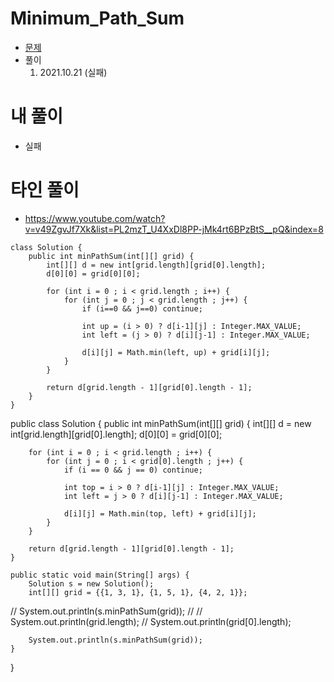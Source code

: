 # Minimum_Path_Sum

- [문제](https://leetcode.com/problems/minimum-path-sum/)
- 풀이
    1. 2021.10.21 (실패)

# 내 풀이
- 실패


# 타인 풀이
- https://www.youtube.com/watch?v=v49ZgvJf7Xk&list=PL2mzT_U4XxDl8PP-jMk4rt6BPzBtS__pQ&index=8
```
class Solution {
    public int minPathSum(int[][] grid) {
        int[][] d = new int[grid.length][grid[0].length];
        d[0][0] = grid[0][0];
        
        for (int i = 0 ; i < grid.length ; i++) {
            for (int j = 0 ; j < grid.length ; j++) {
                if (i==0 && j==0) continue;
                
                int up = (i > 0) ? d[i-1][j] : Integer.MAX_VALUE;
                int left = (j > 0) ? d[i][j-1] : Integer.MAX_VALUE;
                
                d[i][j] = Math.min(left, up) + grid[i][j];
            }
        }
        
        return d[grid.length - 1][grid[0].length - 1];
    }
}
```




public class Solution {
    public int minPathSum(int[][] grid) {
        int[][] d = new int[grid.length][grid[0].length];
        d[0][0] = grid[0][0];

        for (int i = 0 ; i < grid.length ; i++) {
            for (int j = 0 ; i < grid[0].length ; j++) {
                if (i == 0 && j == 0) continue;

                int top = i > 0 ? d[i-1][j] : Integer.MAX_VALUE;
                int left = j > 0 ? d[i][j-1] : Integer.MAX_VALUE;

                d[i][j] = Math.min(top, left) + grid[i][j];
            }
        }

        return d[grid.length - 1][grid[0].length - 1];
    }

    public static void main(String[] args) {
        Solution s = new Solution();
        int[][] grid = {{1, 3, 1}, {1, 5, 1}, {4, 2, 1}};
//        System.out.println(s.minPathSum(grid));
//
//        System.out.println(grid.length);
//        System.out.println(grid[0].length);

        System.out.println(s.minPathSum(grid));
    }

}